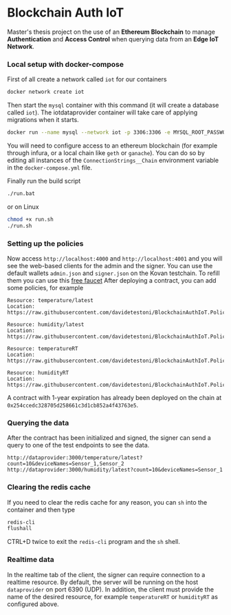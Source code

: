# Blockchain Auth IoT
Master's thesis project on the use of an **Ethereum Blockchain** to manage **Authentication** and **Access Control** when querying data from an **Edge IoT Network**.

### Local setup with docker-compose
First of all create a network called `iot` for our containers
```bash
docker network create iot
```
Then start the `mysql` container with this command (it will create a database called `iot`). The iotdataprovider container will take care of applying migrations when it starts.
```bash
docker run --name mysql --network iot -p 3306:3306 -e MYSQL_ROOT_PASSWORD=admin MYSQL_DATABASE=iot -d mysql:latest
```
You will need to configure access to an ethereum blockchain (for example through infura, or a local chain like `geth` or `ganache`).
You can do so by editing all instances of the `ConnectionStrings__Chain` environment variable in the `docker-compose.yml` file.

Finally run the build script
```bash
./run.bat
```
or on Linux
```bash
chmod +x run.sh
./run.sh
```

### Setting up the policies
Now access `http://localhost:4000` and `http://localhost:4001` and you will see the web-based clients for the admin and the signer.
You can use the default wallets `admin.json` and `signer.json` on the Kovan testchain. To refill them you can use this [free faucet](https://faucet.kovan.network/)
After deploying a contract, you can add some policies, for example
```
Resource: temperature/latest
Location: https://raw.githubusercontent.com/davidetestoni/BlockchainAuthIoT.Policies/688ac97c92aa749205f13d0c8ed4924e1c07a05f/temperature.json

Resource: humidity/latest
Location: https://raw.githubusercontent.com/davidetestoni/BlockchainAuthIoT.Policies/688ac97c92aa749205f13d0c8ed4924e1c07a05f/humidity.json

Resource: temperatureRT
Location: https://raw.githubusercontent.com/davidetestoni/BlockchainAuthIoT.Policies/aebc7f8957606fd26a6ffdf4e75054e1b623587c/temperatureRT.json

Resource: humidityRT
Location: https://raw.githubusercontent.com/davidetestoni/BlockchainAuthIoT.Policies/aebc7f8957606fd26a6ffdf4e75054e1b623587c/humidityRT.json
```
A contract with 1-year expiration has already been deployed on the chain at `0x254ccedc328705d258661c3d1cb852a4f43763e5`.

### Querying the data
After the contract has been initialized and signed, the signer can send a query to one of the test endpoints to see the data.
```
http://dataprovider:3000/temperature/latest?count=10&deviceNames=Sensor_1,Sensor_2
http://dataprovider:3000/humidity/latest?count=10&deviceNames=Sensor_1
```

### Clearing the redis cache
If you need to clear the redis cache for any reason, you can `sh` into the container and then type
```bash
redis-cli
flushall
```
CTRL+D twice to exit the `redis-cli` program and the `sh` shell.

### Realtime data
In the realtime tab of the client, the signer can require connection to a realtime resource. By default, the server will be running on the host `dataprovider` on port 6390 (UDP). In addition, the client must provide the name of the desired resource, for example `temperatureRT` or `humidityRT` as configured above.
